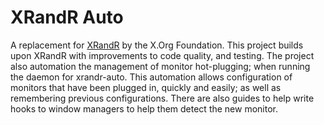 # XRandR Auto

A replacement for [XRandR](https://www.x.org/wiki/Projects/XRandR/) by the X.Org
Foundation. This project builds upon XRandR with improvements to code quality,
and testing. The project also automation the management of monitor hot-plugging;
when running the daemon for xrandr-auto. This automation allows configuration of
monitors that have been plugged in, quickly and easily; as well as remembering
previous configurations. There are also guides to help write hooks to window
managers to help them detect the new monitor.
